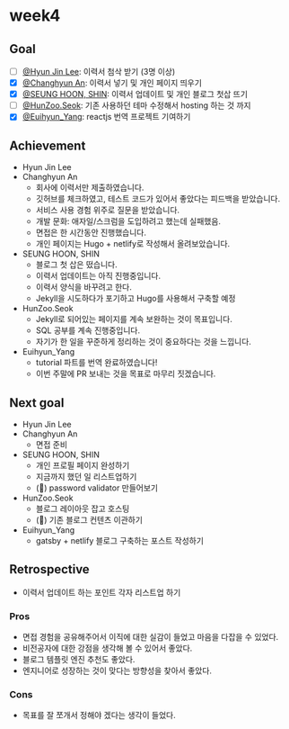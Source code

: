 # week4

## Goal

- [ ] [@Hyun Jin Lee](https://github.com/HyunTruth): 이력서 첨삭 받기 (3명 이상)
- [x] [@Changhyun An](https://github.com/achooan): 이력서 넣기 및 개인 페이지 띄우기
- [x] [@SEUNG HOON, SHIN](https://github.com/newinh): 이력서 업데이트 및 개인 블로그 첫삽 뜨기
- [ ] [@HunZoo.Seok](https://github.com/zooozoo): 기존 사용하던 테마 수정해서 hosting 하는 것 까지
- [x] [@Euihyun_Yang](https://github.com/noahluftyang): reactjs 번역 프로젝트 기여하기

## Achievement

- Hyun Jin Lee
- Changhyun An
  - 회사에 이력서만 제출하였습니다.
  - 깃허브를 체크하였고, 테스트 코드가 있어서 좋았다는 피드백을 받았습니다.
  - 서비스 사용 경험 위주로 질문을 받았습니다.
  - 개발 문화: 애자일/스크럼을 도입하려고 했는데 실패했음.
  - 면접은 한 시간동안 진행했습니다.
  - 개인 페이지는 Hugo + netlify로 작성해서 올려보았습니다.
- SEUNG HOON, SHIN
  - 블로그 첫 삽은 떴습니다.
  - 이력서 업데이트는 아직 진행중입니다.
  - 이력서 양식을 바꾸려고 한다.
  - Jekyll을 시도하다가 포기하고 Hugo를 사용해서 구축할 예정
- HunZoo.Seok
  - Jekyll로 되어있는 페이지를 계속 보완하는 것이 목표입니다.
  - SQL 공부를 계속 진행중입니다.
  - 자기가 한 일을 꾸준하게 정리하는 것이 중요하다는 것을 느낍니다.
- Euihyun_Yang
  - tutorial 파트를 번역 완료하였습니다!
  - 이번 주말에 PR 보내는 것을 목표로 마무리 짓겠습니다.

## Next goal

- Hyun Jin Lee
- Changhyun An
  - 면접 준비
- SEUNG HOON, SHIN
  - 개인 프로필 페이지 완성하기
  - 지금까지 했던 일 리스트업하기
  - (:ant:) password validator 만들어보기
- HunZoo.Seok
  - 블로그 레이아웃 잡고 호스팅
  - (:ant:) 기존 블로그 컨텐츠 이관하기
- Euihyun_Yang
  - gatsby + netlify 블로그 구축하는 포스트 작성하기

## Retrospective

- 이력서 업데이트 하는 포인트 각자 리스트업 하기

### Pros

- 면접 경험을 공유해주어서 이직에 대한 실감이 들었고 마음을 다잡을 수 있었다.
- 비전공자에 대한 강점을 생각해 볼 수 있어서 좋았다.
- 블로그 템플릿 엔진 추천도 좋았다.
- 엔지니어로 성장하는 것이 맞다는 방향성을 찾아서 좋았다.

### Cons

- 목표를 잘 쪼개서 정해야 겠다는 생각이 들었다.